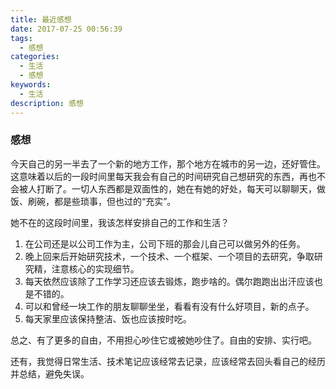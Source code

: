 ```yaml
---
title: 最近感想
date: 2017-07-25 00:56:39
tags:
  - 感想
categories:
  - 生活
  - 感想
keywords:
  - 生活
description: 感想
---
```


### 感想
今天自己的另一半去了一个新的地方工作，那个地方在城市的另一边，还好管住。这意味着以后的一段时间里每天我会有自己的时间研究自己想研究的东西，再也不会被人打断了。一切人东西都是双面性的，她在有她的好处，每天可以聊聊天，做饭、刷碗，都是些琐事，但也过的“充实”。

她不在的这段时间里，我该怎样安排自己的工作和生活？

1. 在公司还是以公司工作为主，公司下班的那会儿自己可以做另外的任务。
2. 晚上回来后开始研究技术，一个技术、一个框架、一个项目的去研究，争取研究精，注意核心的实现细节。
3. 每天依然应该除了工作学习还应该去锻炼，跑步啥的。偶尔跑跑出出汗应该也是不错的。
4. 可以和曾经一块工作的朋友聊聊坐坐，看看有没有什么好项目，新的点子。
5. 每天家里应该保持整洁、饭也应该按时吃。

总之、有了更多的自由，不用担心吵住它或被她吵住了。自由的安排、实行吧。

还有，我觉得日常生活、技术笔记应该经常去记录，应该经常去回头看自己的经历并总结，避免失误。
